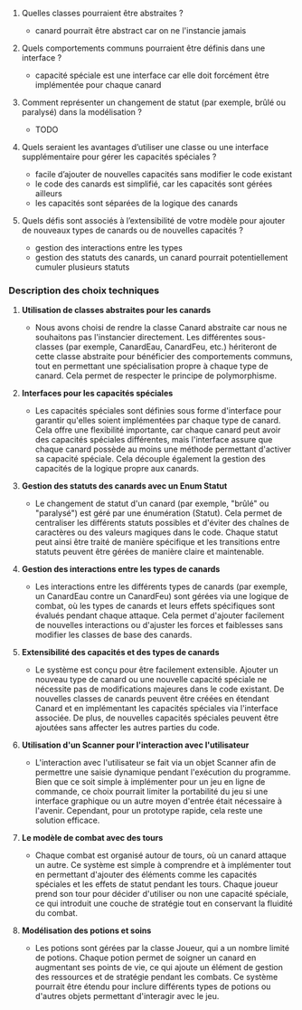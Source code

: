 1. Quelles classes pourraient être abstraites ?

   - canard pourrait être abstract car on ne l'instancie jamais

2. Quels comportements communs pourraient être définis dans une interface ?

   - capacité spéciale est une interface car elle doit forcément être implémentée pour chaque canard

3. Comment représenter un changement de statut (par exemple, brûlé ou paralysé) dans la modélisation ?

   - TODO

4. Quels seraient les avantages d’utiliser une classe ou une interface supplémentaire pour gérer les capacités spéciales ?

   - facile d’ajouter de nouvelles capacités sans modifier le code existant
   - le code des canards est simplifié, car les capacités sont gérées ailleurs
   - les capacités sont séparées de la logique des canards

5. Quels défis sont associés à l’extensibilité de votre modèle pour ajouter de nouveaux types de canards ou de nouvelles capacités ?

   - gestion des interactions entre les types
   - gestion des statuts des canards, un canard pourrait potentiellement cumuler plusieurs statuts


### Description des choix techniques

1. **Utilisation de classes abstraites pour les canards**
   - Nous avons choisi de rendre la classe Canard abstraite car nous ne souhaitons pas l'instancier directement. Les différentes sous-classes (par exemple, CanardEau, CanardFeu, etc.) hériteront de cette classe abstraite pour bénéficier des comportements communs, tout en permettant une spécialisation propre à chaque type de canard. Cela permet de respecter le principe de polymorphisme.

2. **Interfaces pour les capacités spéciales**
   - Les capacités spéciales sont définies sous forme d'interface pour garantir qu'elles soient implémentées par chaque type de canard. Cela offre une flexibilité importante, car chaque canard peut avoir des capacités spéciales différentes, mais l'interface assure que chaque canard possède au moins une méthode permettant d'activer sa capacité spéciale. Cela découple également la gestion des capacités de la logique propre aux canards.

3. **Gestion des statuts des canards avec un Enum Statut**
   - Le changement de statut d'un canard (par exemple, "brûlé" ou "paralysé") est géré par une énumération (Statut). Cela permet de centraliser les différents statuts possibles et d'éviter des chaînes de caractères ou des valeurs magiques dans le code. Chaque statut peut ainsi être traité de manière spécifique et les transitions entre statuts peuvent être gérées de manière claire et maintenable.

4. **Gestion des interactions entre les types de canards**
   - Les interactions entre les différents types de canards (par exemple, un CanardEau contre un CanardFeu) sont gérées via une logique de combat, où les types de canards et leurs effets spécifiques sont évalués pendant chaque attaque. Cela permet d'ajouter facilement de nouvelles interactions ou d'ajuster les forces et faiblesses sans modifier les classes de base des canards.

5. **Extensibilité des capacités et des types de canards**
   - Le système est conçu pour être facilement extensible. Ajouter un nouveau type de canard ou une nouvelle capacité spéciale ne nécessite pas de modifications majeures dans le code existant. De nouvelles classes de canards peuvent être créées en étendant Canard et en implémentant les capacités spéciales via l'interface associée. De plus, de nouvelles capacités spéciales peuvent être ajoutées sans affecter les autres parties du code.

6. **Utilisation d'un Scanner pour l'interaction avec l'utilisateur**
   - L'interaction avec l'utilisateur se fait via un objet Scanner afin de permettre une saisie dynamique pendant l'exécution du programme. Bien que ce soit simple à implémenter pour un jeu en ligne de commande, ce choix pourrait limiter la portabilité du jeu si une interface graphique ou un autre moyen d'entrée était nécessaire à l'avenir. Cependant, pour un prototype rapide, cela reste une solution efficace.

7. **Le modèle de combat avec des tours**
   - Chaque combat est organisé autour de tours, où un canard attaque un autre. Ce système est simple à comprendre et à implémenter tout en permettant d'ajouter des éléments comme les capacités spéciales et les effets de statut pendant les tours. Chaque joueur prend son tour pour décider d'utiliser ou non une capacité spéciale, ce qui introduit une couche de stratégie tout en conservant la fluidité du combat.

8. **Modélisation des potions et soins**
   - Les potions sont gérées par la classe Joueur, qui a un nombre limité de potions. Chaque potion permet de soigner un canard en augmentant ses points de vie, ce qui ajoute un élément de gestion des ressources et de stratégie pendant les combats. Ce système pourrait être étendu pour inclure différents types de potions ou d'autres objets permettant d'interagir avec le jeu.


